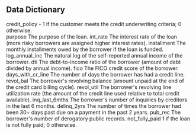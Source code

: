 ## **Data Dictionary**

credit_policy	- 1 if the customer meets the credit underwriting criteria; 0 otherwise.  
purpose	The purpose of the loan.
int_rate	The interest rate of the loan (more risky borrowers are assigned higher interest rates).
installment	The monthly installments owed by the borrower if the loan is funded.
log_annual_inc	The natural log of the self-reported annual income of the borrower.
dti	The debt-to-income ratio of the borrower (amount of debt divided by annual income).
fico	The FICO credit score of the borrower.
days_with_cr_line	The number of days the borrower has had a credit line.
revol_bal	The borrower's revolving balance (amount unpaid at the end of the credit card billing cycle).
revol_util	The borrower's revolving line utilization rate (the amount of the credit line used relative to total credit available).
inq_last_6mths	The borrower's number of inquiries by creditors in the last 6 months.
delinq_2yrs	The number of times the borrower had been 30+ days past due on a payment in the past 2 years.
pub_rec	The borrower's number of derogatory public records.
not_fully_paid	1 if the loan is not fully paid; 0 otherwise.
